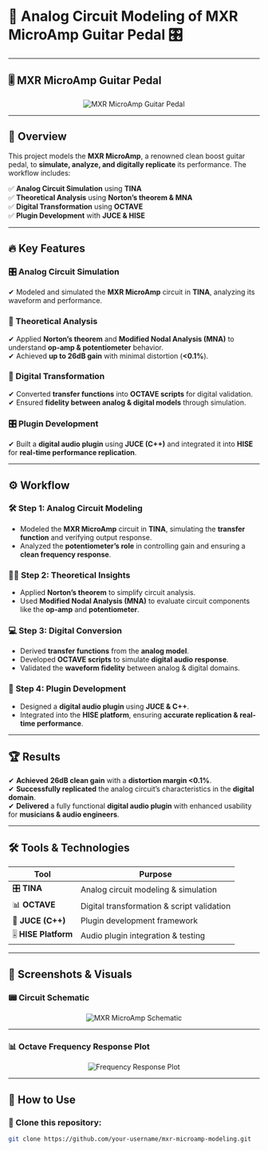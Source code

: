 # 🎸 Analog Circuit Modeling of MXR MicroAmp Guitar Pedal 🎛️  

---

## 🎚️ MXR MicroAmp Guitar Pedal  

<p align="center">
  <img src="https://github.com/user-attachments/assets/a61deea1-a00f-4caa-8535-8cc7f0516e7e" alt="MXR MicroAmp Guitar Pedal">
</p>  

---

## 🚀 Overview  
This project models the **MXR MicroAmp**, a renowned clean boost guitar pedal, to **simulate, analyze, and digitally replicate** its performance. The workflow includes:  

✅ **Analog Circuit Simulation** using **TINA**  
✅ **Theoretical Analysis** using **Norton’s theorem & MNA**  
✅ **Digital Transformation** using **OCTAVE**  
✅ **Plugin Development** with **JUCE & HISE**  

---

## 🔥 Key Features  

### 🎛️ Analog Circuit Simulation  
✔ Modeled and simulated the **MXR MicroAmp** circuit in **TINA**, analyzing its waveform and performance.  

### 📐 Theoretical Analysis  
✔ Applied **Norton’s theorem** and **Modified Nodal Analysis (MNA)** to understand **op-amp & potentiometer** behavior.  
✔ Achieved **up to 26dB gain** with minimal distortion (**<0.1%**).  

### 🎵 Digital Transformation  
✔ Converted **transfer functions** into **OCTAVE scripts** for digital validation.  
✔ Ensured **fidelity between analog & digital models** through simulation.  

### 🎛️ Plugin Development  
✔ Built a **digital audio plugin** using **JUCE (C++)** and integrated it into **HISE** for **real-time performance replication**.  

---

## ⚙️ Workflow  

### 🛠️ **Step 1: Analog Circuit Modeling**  
- Modeled the **MXR MicroAmp** circuit in **TINA**, simulating the **transfer function** and verifying output response.  
- Analyzed the **potentiometer’s role** in controlling gain and ensuring a **clean frequency response**.  

### 🧑‍🏫 **Step 2: Theoretical Insights**  
- Applied **Norton’s theorem** to simplify circuit analysis.  
- Used **Modified Nodal Analysis (MNA)** to evaluate circuit components like the **op-amp** and **potentiometer**.  

### 💻 **Step 3: Digital Conversion**  
- Derived **transfer functions** from the **analog model**.  
- Developed **OCTAVE scripts** to simulate **digital audio response**.  
- Validated the **waveform fidelity** between analog & digital domains.  

### 🔧 **Step 4: Plugin Development**  
- Designed a **digital audio plugin** using **JUCE & C++**.  
- Integrated into the **HISE platform**, ensuring **accurate replication & real-time performance**.  

---

## 🏆 Results  

✔ **Achieved** **26dB clean gain** with a **distortion margin <0.1%**.  
✔ **Successfully replicated** the analog circuit’s characteristics in the **digital domain**.  
✔ **Delivered** a fully functional **digital audio plugin** with enhanced usability for **musicians & audio engineers**.  

---

## 🛠️ Tools & Technologies  

| Tool | Purpose |
|------|---------|
| 🎛️ **TINA** | Analog circuit modeling & simulation |
| 📊 **OCTAVE** | Digital transformation & script validation |
| 🎵 **JUCE (C++)** | Plugin development framework |
| 🎚 **HISE Platform** | Audio plugin integration & testing |

---

## 📸 Screenshots & Visuals  

### 📟 **Circuit Schematic**  
<p align="center">
  <img src="https://github.com/user-attachments/assets/1bf283f0-9293-4158-849c-8bdd60a0af10" alt="MXR MicroAmp Schematic">
</p>  

---

### 📊 **Octave Frequency Response Plot**  
<p align="center">
  <img src="https://github.com/user-attachments/assets/3a33ee39-184a-435e-9bf6-8b4b5880b4a0" alt="Frequency Response Plot">
</p>  

---

## 🚀 How to Use  

### 🔹 Clone this repository:  
```bash
git clone https://github.com/your-username/mxr-microamp-modeling.git  
 


